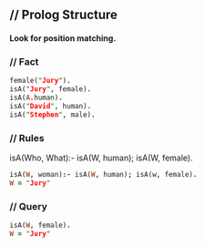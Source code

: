 ## // Prolog Structure 

#### Look for position matching.

### // Fact
```prolog
female("Jury").
isA("Jury", female).
isA(A.human).
isA("David", human).
isA("Stephen", male).

```

### // Rules

isA(Who, What):- isA(W, human); isA(W, female).
```prolog
isA(W, woman):- isA(W, human); isA(w, female).
W = "Jury"
```

### // Query
```prolog
isA(W, female).
W = "Jury"
```

